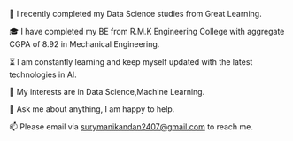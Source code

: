 🏅 I recently completed my Data Science studies from Great Learning.

🎓 I have completed my BE from R.M.K Engineering College with aggregate CGPA of 8.92 in Mechanical Engineering.

⏳ I am constantly learning and keep myself updated with the latest technologies in AI.

🤔 My interests are in Data Science,Machine Learning.

💬 Ask me about anything, I am happy to help.

📫 Please email via surymanikandan2407@gmail.com to reach me.
